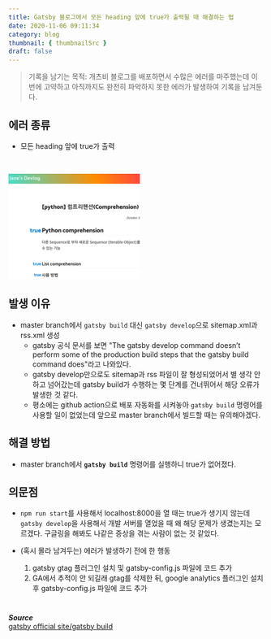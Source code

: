 ```yaml
---
title: Gatsby 블로그에서 모든 heading 앞에 true가 출력될 때 해결하는 법
date: 2020-11-06 09:11:34
category: blog
thumbnail: { thumbnailSrc }
draft: false
---
```


> 기록을 남기는 목적: 개츠비 블로그를 배포하면서 수많은 에러를 마주했는데 이번에 고약하고 아직까지도 완전히 파악하지 못한 에러가 발생하여 기록을 남겨둔다.


## 에러 종류

- 모든 heading 앞에 true가 출력 

<br/>

![errortrue](./images/errorlog.png)

## 발생 이유

- master branch에서 `gatsby build` 대신 `gatsby develop`으로 sitemap.xml과 rss.xml 생성 
	- gatsby 공식 문서를 보면 "The gatsby develop command doesn’t perform some of the production build steps that the gatsby build command does"라고 나와있다. 
	- gatsby develop만으로도 sitemap과 rss 파일이 잘 형성되었어서 별 생각 안 하고 넘어갔는데 gatsby build가 수행하는 몇 단계를 건너뛰어서 해당 오류가 발생한 것 같다. 
	- 평소에는 github action으로 배포 자동화를 시켜놓아 `gatsby build` 명령어를 사용할 일이 없었는데 앞으로 master branch에서 빌드할 때는 유의해야겠다.


## 해결 방법

- master branch에서 **`gatsby build`** 명령어를 실행하니 true가 없어졌다. 

## 의문점 
- `npm run start`를 사용해서 localhost:8000을 열 때는 true가 생기지 않는데 `gatsby develop`을 사용해서 개발 서버를 열었을 때 왜 해당 문제가 생겼는지는 모르겠다. 구글링을 해봐도 나같은 증상을 겪는 사람이 없는 것 같았다. 

- (혹시 몰라 남겨두는) 에러가 발생하기 전에 한 행동
	1. gatsby gtag 플러그인 설치 및 gatsby-config.js 파일에 코드 추가
	2. GA에서 추적이 안 되길래 gtag를 삭제한 뒤, google analytics 플러그인 설치 후 gatsby-config.js 파일에 코드 추가



#

***Source***  
[gatsby official site/gatsby build](https://www.gatsbyjs.com/docs/overview-of-the-gatsby-build-process/)